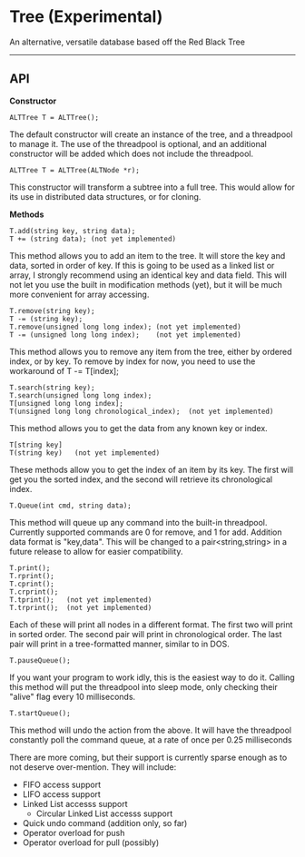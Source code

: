# Tree (Experimental)
An alternative, versatile database based off the Red Black Tree

---

## API

**Constructor**

    ALTTree T = ALTTree();
The default constructor will create an instance of the tree, and a threadpool to manage it. The use of the threadpool is optional, and an additional constructor will be added which does not include the threadpool.

    ALTTree T = ALTTree(ALTNode *r);
This constructor will transform a subtree into a full tree. This would allow for its use in distributed data structures, or for cloning.

**Methods**

    T.add(string key, string data);
    T += (string data); (not yet implemented)
This method allows you to add an item to the tree. It will store the key and data, sorted in order of key. If this is going to be used as a linked list or array, I strongly recommend using an identical key and data field. This will not let you use the built in modification methods (yet), but it will be much more convenient for array accessing.

    T.remove(string key);
    T -= (string key);
    T.remove(unsigned long long index); (not yet implemented)
    T -= (unsigned long long index);    (not yet implemented)
This method allows you to remove any item from the tree, either by ordered index, or by key. To remove by index for now, you need to use the workaround of T -= T[index];

    T.search(string key);
    T.search(unsigned long long index);
    T[unsigned long long index];
    T(unsigned long long chronological_index);  (not yet implemented)
This method allows you to get the data from any known key or index.

    T[string key]
    T(string key)   (not yet implemented)
These methods allow you to get the index of an item by its key. The first will get you the sorted index, and the second will retrieve its chronological index.

    T.Queue(int cmd, string data);
This method will queue up any command into the built-in threadpool. Currently supported commands are 0 for remove, and 1 for add. Addition data format is "key,data". This will be changed to a pair<string,string> in a future release to allow for easier compatibility.

    T.print();
    T.rprint();
    T.cprint();
    T.crprint();
    T.tprint();   (not yet implemented)
    T.trprint();  (not yet implemented)
Each of these will print all nodes in a different format. The first two will print in sorted order. The second pair will print in chronological order. The last pair will print in a tree-formatted manner, similar to in DOS.

    T.pauseQueue();
If you want your program to work idly, this is the easiest way to do it. Calling this method will put the threadpool into sleep mode, only checking their "alive" flag every 10 milliseconds.

    T.startQueue();
This method will undo the action from the above. It will have the threadpool constantly poll the command queue, at a rate of once per 0.25 milliseconds

There are more coming, but their support is currently sparse enough as to not deserve over-mention. They will include:

* FIFO access support
* LIFO access support
* Linked List accesss support
  * Circular Linked List accesss support
* Quick undo command (addition only, so far)
* Operator overload for push
* Operator overload for pull (possibly)
